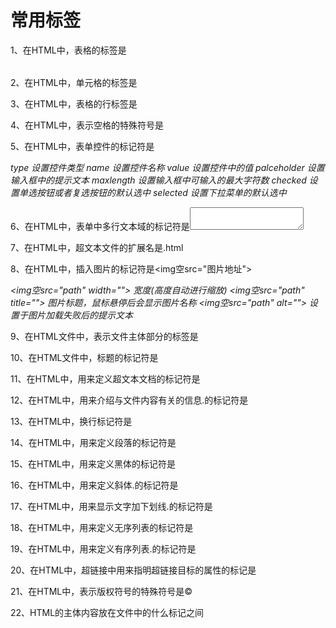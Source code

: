 # 常用标签

1、在HTML中，表格的标签是<table></table>

2、在HTML中，单元格的标签是<td></td>

3、在HTML中，表格的行标签是<tr></tr>

4、在HTML中，表示空格的特殊符号是&nbsp;

5、在HTML中，表单控件的标记符是<form></form>

   <form action=""></form>
   <form method=""></form>

   _type             设置控件类型
   name             设置控件名称
   value            设置控件中的值
   palceholder      设置输入框中的提示文本
   maxlength        设置输入框中可输入的最大字符数
   checked          设置单选按钮或者复选按钮的默认选中
   selected         设置下拉菜单的默认选中_

6、在HTML中，表单中多行文本域的标记符是<textarea></textarea>

7、在HTML中，超文本文件的扩展名是.html

8、在HTML中，插入图片的标记符是<img空src="图片地址">

   _<img空src="path" width="">		宽度(高度自动进行缩放)
   <img空src="path" title="">		图片标题，鼠标悬停后会显示图片名称
   <img空src="path" alt="">         设置于图片加载失败后的提示文本_

9、在HTML文件中，表示文件主体部分的标签是<body></body>

10、在HTML文件中，标题的标记符是<title></title>

11、在HTML中，用来定义超文本文档的标记符是<a>

12、在HTML中，用来介绍与文件内容有关的信息.的标记符是<head></head>

13、在HTML中，换行标记符是<br>

14、在HTML中，用来定义段落的标记符是  <p></p>

15、在HTML中，用来定义黑体的标记符是  <b></b>

16、在HTML中，用来定义斜体.的标记符是  <i></i>

17、在HTML中，用来显示文字加下划线.的标记符是<u></u>

18、在HTML中，用来定义无序列表的标记符是<ul></ul>

19、在HTML中，用来定义有序列表.的标记符是<ol></ol>

20、在HTML中，超链接中用来指明超链接目标的属性的标记是<a href=”地址”></a>


21、在HTML中，表示版权符号的特殊符号是&copy;

22、HTML的主体内容放在文件中的什么标记之间<body></body>